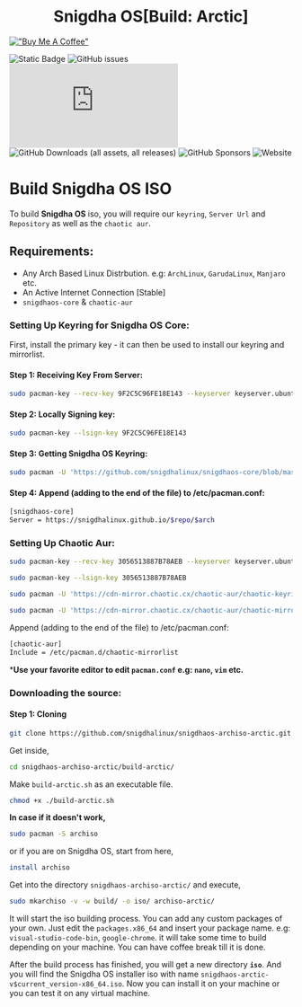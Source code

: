 <h1 align="center" id="title">Snigdha OS[Build: Arctic]</h1>

[!["Buy Me A Coffee"](https://www.buymeacoffee.com/assets/img/custom_images/orange_img.png)](https://www.buymeacoffee.com/SnigdhaOS)

![Static Badge](https://img.shields.io/badge/ISO%20BUILD-STABLE-754ffe)
![GitHub issues](https://img.shields.io/github/issues/snigdhalinux/snigdhaos-archiso-arctic)
![GitHub Downloads (specific asset, latest release)](https://img.shields.io/github/downloads/snigdhalinux/snigdhaos-archiso-arctic/latest/snigdhaos-arctic-v4.5-x86_64.iso)
![GitHub Downloads (all assets, all releases)](https://img.shields.io/github/downloads/snigdhalinux/snigdhaos-archiso-arctic/total)
![GitHub Sponsors](https://img.shields.io/github/sponsors/snigdhalinux)
![Website](https://img.shields.io/website?url=https%3A%2F%2Fsnigdhaos.org)


# Build Snigdha OS ISO

To build **Snigdha OS** iso, you will require our `keyring`, `Server Url` and `Repository` as well as the `chaotic aur`.

## Requirements:
- Any Arch Based Linux Distrbution. e.g: `ArchLinux`, `GarudaLinux`, `Manjaro` etc.
- An Active Internet Connection [Stable]
- `snigdhaos-core` & `chaotic-aur`

### Setting Up Keyring for Snigdha OS Core:
First, install the primary key - it can then be used to install our keyring and mirrorlist.
#### Step 1: Receiving Key From Server:
```bash
sudo pacman-key --recv-key 9F2C5C96FE18E143 --keyserver keyserver.ubuntu.com
```
#### Step 2: Locally Signing key:
```bash
sudo pacman-key --lsign-key 9F2C5C96FE18E143
```
#### Step 3: Getting Snigdha OS Keyring:
```bash
sudo pacman -U 'https://github.com/snigdhalinux/snigdhaos-core/blob/master/x86_64/snigdhaos-keyring-3.0-1-any.pkg.tar.zst'
```
#### Step 4: Append (adding to the end of the file) to /etc/pacman.conf:
```bash
[snigdhaos-core]
Server = https://snigdhalinux.github.io/$repo/$arch
```

### Setting Up Chaotic Aur:
```bash
sudo pacman-key --recv-key 3056513887B78AEB --keyserver keyserver.ubuntu.com
```
```bash
sudo pacman-key --lsign-key 3056513887B78AEB
```
```bash
sudo pacman -U 'https://cdn-mirror.chaotic.cx/chaotic-aur/chaotic-keyring.pkg.tar.zst'
```
```bash
sudo pacman -U 'https://cdn-mirror.chaotic.cx/chaotic-aur/chaotic-mirrorlist.pkg.tar.zst'
```
Append (adding to the end of the file) to /etc/pacman.conf:
```bash
[chaotic-aur]
Include = /etc/pacman.d/chaotic-mirrorlist
```
***Use your favorite editor to edit `pacman.conf` e.g: `nano`, `vim` etc.**

### Downloading the source:
#### Step 1: Cloning

```bash
git clone https://github.com/snigdhalinux/snigdhaos-archiso-arctic.git
```
Get inside,

```bash
cd snigdhaos-archiso-arctic/build-arctic/
```
Make `build-arctic.sh` as an executable file.
```bash
chmod +x ./build-arctic.sh
```
**In case if it doesn't work,**
```bash
sudo pacman -S archiso
```
or if you are on Snigdha OS, start from here,
```bash
install archiso
```
Get into the directory `snigdhaos-archiso-arctic/` and execute,
```bash
sudo mkarchiso -v -w build/ -o iso/ archiso-arctic/
```
It will start the iso building process. You can add any custom packages of your own. Just edit the `packages.x86_64` and insert your package name. e.g: `visual-studio-code-bin`, `google-chrome`. it will take some time to build depending on your machine. You can have coffee break till it is done. 

After the build process has finished, you will get a new directory **`iso`**. And you will find the Snigdha OS installer iso with name `snigdhaos-arctic-v$current_version-x86_64.iso`. Now you can install it on your machine or you can test it on any virtual machine.

